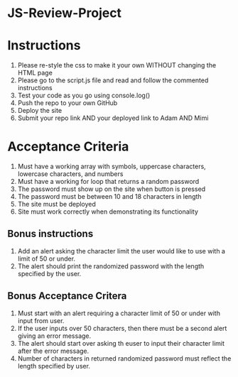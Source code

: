 # JS-Review-Project
# Instructions
1. Please re-style the css to make it your own WITHOUT changing the HTML page
2. Please go to the script.js file and read and follow the commented instructions
3. Test your code as you go using console.log()
4. Push the repo to your own GitHub
5. Deploy the site
6. Submit your repo link AND your deployed link to Adam AND Mimi

# Acceptance Criteria
1. Must have a working array with symbols, uppercase characters, lowercase characters, and numbers
2. Must have a working for loop that returns a random password
3. The password must show up on the site when button is pressed
4. The password must be between 10 and 18 characters in length
5. The site must be deployed
6. Site must work correctly when demonstrating its functionality

## Bonus instructions
1. Add an alert asking the character limit the user would like to use with a limit of 50 or under. 
2. The alert should print the randomized password with the length specified by the user.
## Bonus Acceptance Critera
1. Must start with an alert requiring a character limit of 50 or under with input from user.
2. If the user inputs over 50 characters, then there must be a second alert giving an error message.
3. The alert should start over asking th euser to input their character limit after the error message.
4. Number of characters in returned randomized password must reflect the length specified by user. 
